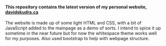 <h4>This repository contains the latest version of my personal website, <a href="www.davidskudra.ca">davidskudra.ca</a></h4>

<p>The website is made up of some light HTML and CSS, with a bit of JavaScript added to the mainpage as a demo of sorts.
I intend to spice it up sometime in the near future but for now the whitespace theme works well for my purposes. Also used
bootstrap to help with webpage structure.</p>
